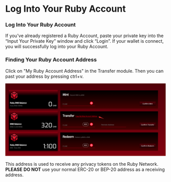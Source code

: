 # Log Into Your Ruby Account

### Log Into Your Ruby Account

If you've already registered a Ruby Account, paste your private key into the “Input Your Private Key” window and click “Login”. If your wallet is connect, you will successfully log into your Ruby Account.

### Finding Your Ruby Account Address

Click on "My Ruby Account Address" in the Transfer module. Then you can past your address by pressing ctrl+v.

![](<../.gitbook/assets/image (7).png>)

This address is used to receive any privacy tokens on the Ruby Network. **PLEASE** **DO NOT** use your normal ERC-20 or BEP-20 address as a receiving address.
